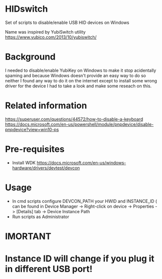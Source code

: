 # HIDswitch

Set of scripts to disable/enable USB HID devices on Windows

Name was inspired by YubiSwitch utility https://www.yubico.com/2013/10/yubiswitch/

# Background
I needed to disable/enable YubiKey on Windows to make it stop acidentally spaming and because Windows doesn't provide an easy way to do so neither I found any way to do it on the internet except to install some wrong driver for the device I had to take a look and make some reseach on this.

# Related information
https://superuser.com/questions/44572/how-to-disable-a-keyboard
https://docs.microsoft.com/en-us/powershell/module/pnpdevice/disable-pnpdevice?view=win10-ps

# Pre-requisites

* Install WDK https://docs.microsoft.com/en-us/windows-hardware/drivers/devtest/devcon

# Usage

* In cmd scripts configure DEVCON_PATH your HWID and INSTANCE_ID ( can be found in Device Manager -> Right-click on device -> Properties -> [Details] tab -> Device Instance Path
* Run scripts as Administrator

# IMORTANT
# Instance ID will change if you plug it in different USB port!
